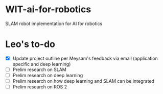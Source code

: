 # WIT-ai-for-robotics
SLAM robot implementation for AI for robotics

# Leo's to-do
- [x] Update project outline per Meysam's feedback via email (application specific and deep learning)
- [ ] Prelim research on SLAM
- [ ] Prelim research on deep learning
- [ ] Prelim research on how deep learning and SLAM can be integrated
- [ ] Prelim research on ROS 2